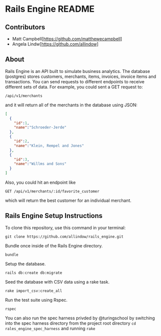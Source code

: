 # Rails Engine README

## Contributors
* Matt Campbell[https://github.com/matthewecampbell]
* Angela Lindw[https://github.com/allindow]

## About
Rails Engine is an API built to simulate business analytics.  The database (postgres) stores customers, merchants, items, invoices, invoice items and transactions.  You can send requests to different endpoints to receive different sets of data.  For example, you could sent a GET request to:

```
/api/v1/merchants
```
and it will return all of the merchants in the database using JSON:

``` json
[
  {
    "id":1,
    "name":"Schroeder-Jerde"
  },
  {
    "id":2,
    "name":"Klein, Rempel and Jones"
  },
  {
    "id":3,
    "name":"Willms and Sons"
  }
]
```

Also, you could hit an endpoint like

```
GET /api/v1/merchants/:id/favorite_customer
```
which will return the best customer for an individual merchant.


## Rails Engine Setup Instructions

To clone this repository, use this command in your terminal:
```
git clone https://github.com/allindow/rails_engine.git
```
Bundle once inside of the Rails Engine directory.
```
bundle
```
Setup the database.
```
rails db:create db:migrate
```
Seed the database with CSV data using a rake task.
```
rake import_csv:create_all
```
Run the test suite using Rspec.
```
rspec
```
You can also run the spec harness privded by @turingschool by switching into the spec harness directory from the project root directory
```cd rales_engine_spec_harness```
and running
```rake```

